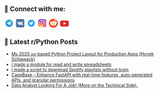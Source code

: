 ## 🔎 Connect with me:
[<img src="https://github.com/bullbesh/bullbesh/blob/main/images/Telegram.png" width="32" height="32" />](https://t.me/bullbesh)
[<img src="https://github.com/bullbesh/bullbesh/blob/main/images/VK.png" width="32" height="32" />](https://vk.com/bullbesh)
[<img src="https://github.com/bullbesh/bullbesh/blob/main/images/Twitter.png" width="32" height="32" />](https://twitter.com/bullbesh1)
[<img src="https://github.com/bullbesh/bullbesh/blob/main/images/Instagram.png" width="32" height="32" />](https://www.instagram.com/bullbesh)
[<img src="https://github.com/bullbesh/bullbesh/blob/main/images/Reddit.png" width="32" height="32" />](https://www.reddit.com/user/bullbesh)
[<img src="https://github.com/bullbesh/bullbesh/blob/main/images/YouTube.png" width="32" height="32" />](https://www.youtube.com/channel/UCtfjRs6uzgq5mfm8S06WTcg)

## 📕 Latest r/Python Posts
<!-- BLOG-POST-LIST:START -->
- [My 2025 uv-based Python Project Layout for Production Apps &lpar;Hynek Schlawack&rpar;](https://www.reddit.com/r/Python/comments/1ixrj89/my_2025_uvbased_python_project_layout_for/)
- [I made a module for read and write spreadsheets](https://www.reddit.com/r/Python/comments/1ixqzzm/i_made_a_module_for_read_and_write_spreadsheets/)
- [I made a script to download Spotify playlists without login](https://www.reddit.com/r/Python/comments/1ixlsux/i_made_a_script_to_download_spotify_playlists/)
- [CapeBase – Enhance FastAPI with real-time features, auto-generated APIs, and granular permissions](https://www.reddit.com/r/Python/comments/1ixl3jp/capebase_enhance_fastapi_with_realtime_features/)
- [Data Analyst Looking For A Job! &lpar;More on the Technical Side&rpar;.](https://www.reddit.com/r/Python/comments/1ixkt1j/data_analyst_looking_for_a_job_more_on_the/)
<!-- BLOG-POST-LIST:END -->
